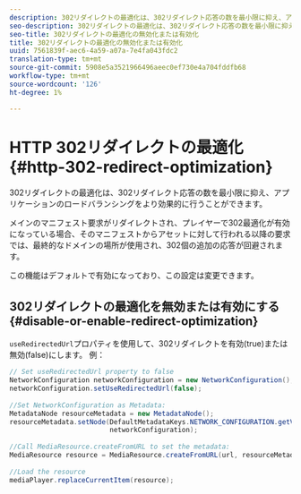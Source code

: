 ```yaml
---
description: 302リダイレクトの最適化は、302リダイレクト応答の数を最小限に抑え、アプリケーションのロードバランシングをより効果的に行うことができます。
seo-description: 302リダイレクトの最適化は、302リダイレクト応答の数を最小限に抑え、アプリケーションのロードバランシングをより効果的に行うことができます。
seo-title: 302リダイレクトの最適化の無効化または有効化
title: 302リダイレクトの最適化の無効化または有効化
uuid: 7561839f-aec6-4a59-a07a-7e4fa043fdc2
translation-type: tm+mt
source-git-commit: 5908e5a3521966496aeec0ef730e4a704fddfb68
workflow-type: tm+mt
source-wordcount: '126'
ht-degree: 1%

---
```



# HTTP 302リダイレクトの最適化{#http-302-redirect-optimization}

302リダイレクトの最適化は、302リダイレクト応答の数を最小限に抑え、アプリケーションのロードバランシングをより効果的に行うことができます。

メインのマニフェスト要求がリダイレクトされ、プレイヤーで302最適化が有効になっている場合、そのマニフェストからアセットに対して行われる以降の要求では、最終的なドメインの場所が使用され、302個の追加の応答が回避されます。

この機能はデフォルトで有効になっており、この設定は変更できます。

## 302リダイレクトの最適化を無効または有効にする{#disable-or-enable-redirect-optimization}

`useRedirectedUrl`プロパティを使用して、302リダイレクトを有効(true)または無効(false)にします。
例：

```java
// Set useRedirectedUrl property to false 
NetworkConfiguration networkConfiguration = new NetworkConfiguration(); 
networkConfiguration.setUseRedirectedUrl(false); 
 
//Set NetworkConfiguration as Metadata: 
MetadataNode resourceMetadata = new MetadataNode();  
resourceMetadata.setNode(DefaultMetadataKeys.NETWORK_CONFIGURATION.getValue(),  
                         networkConfiguration); 
 
//Call MediaResource.createFromURL to set the metadata: 
MediaResource resource = MediaResource.createFromURL(url, resourceMetadata); 
  
//Load the resource 
mediaPlayer.replaceCurrentItem(resource);
```

